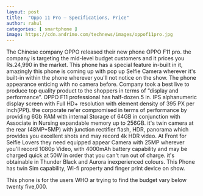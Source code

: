```yaml
---
layout: post
title:  "Oppo 11 Pro – Specifications, Price"
author: rahul
categories: [ smartphone ]
image: https://cdn.andrimo.com/technews/images/oppof11pro.jpg
---
```


The Chinese company OPPO released their new phone OPPO F11 pro. the company is targeting the mid-level budget customers and it prices you Rs.24,990 in the market. This phone has a special feature in-built in it, amazingly this phone is coming up with pop up Selfie Camera wherever it's built-in within the phone wherever you'll not notice on the show. The phone appearance enticing with no camera before. Company took a best live to produce top quality product to the shoppers in terms of “display and performance”. OPPO F11 professional has half-dozen.5 in. IPS alphanumeric display screen with Full HD+ resolution with element density of 395 PX per inch(PPI). the corporate ne'er compromised in terms of performance by providing 6Gb RAM with internal Storage of 64GB in conjunction with Associate in Nursing expandable memory up to 256GB. it's twin camera at the rear (48MP+5MP) with junction rectifier flash, HDR, panorama which provides you excellent shots and may record 4k HDR video. At Front for Selfie Lovers they need equipped appear Camera with 25MP wherever you'll record 1080p Video, with 4000mAh battery capability and may be charged quick at 50W in order that you can't run out of charge. it's obtainable in Thunder Black and Aurora inexperienced colours. This Phone has twin Sim capability, Wi-fi property and finger print device on show.

This phone is for the users WHO ar trying to find the budget vary below twenty five,000.
